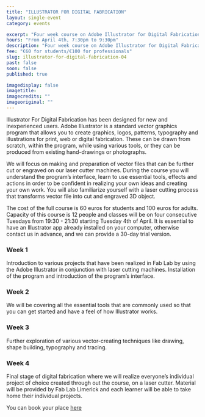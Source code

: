 ```yaml
---
title: "ILLUSTRATOR FOR DIGITAL FABRICATION"
layout: single-event
category: events

excerpt: "Four week course on Adobe Illustrator for Digital Fabrication"
hours: "From April 4th, 7:30pm to 9:30pm"
description: "Four week course on Adobe Illustrator for Digital Fabrication"
fee: "€60 for students/€100 for professionals"
slug: illustrator-for-digital-fabrication-04
past: false
soon: false
published: true

imagedisplay: false
imagetitle:
imagecredits: ""
imageoriginal: ""
---
```


 Illustrator For Digital Fabrication has been designed for new and inexperienced users. Adobe Illustrator is a standard vector graphics program that allows you to create graphics, logos, patterns, typography and illustrations for print, web or digital fabrication.  These can be drawn from scratch, within the program, while using various tools, or they can be produced from existing hand-drawings or photographs.

We will focus on making and preparation of vector files that can be further cut or engraved on our laser cutter machines. During the course you will understand the program’s interface, learn to use essential tools, effects and actions in order to be confident in realizing your own ideas and creating your own work. You will also familiarize yourself with a laser cutting process that transforms vector file into cut and engraved 3D object.

The cost of the full course is 60 euros for students and 100 euros for adults. Capacity of this course is 12 people and classes will be on four consecutive Tuesdays from 19:30 - 21:30 starting Tuesday 4th of April. It is essential to have an Illustrator app already installed on your computer, otherwise contact us in advance, and we can provide a 30-day trial version.

### Week 1
Introduction to various projects that have been realized in Fab Lab by using the Adobe Illustrator in conjunction with laser cutting machines. Installation of the program and introduction of the program’s interface.

### Week 2
We will be covering all the essential tools that are commonly used so that you can get started and have a feel of how Illustrator works.

### Week 3
Further exploration of various vector-creating techniques like drawing, shape building, typography and tracing.

### Week 4
Final stage of digital fabrication where we will realize everyone’s individual project of choice created through out the course, on a laser cutter. Material will be provided by Fab Lab Limerick and each learner will be able to take home their individual projects.

You can book your place [here](http://fablablimerick.ticketleap.com/illustrator-for-digital-fabrication-04/)
